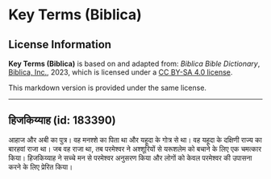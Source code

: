 # Key Terms (Biblica)

## License Information

**Key Terms (Biblica)** is based on and adapted from: _Biblica Bible Dictionary_, [Biblica, Inc.](https://www.biblica.com/), 2023, which is licensed under a [CC BY-SA 4.0 license](https://creativecommons.org/licenses/by-sa/4.0/legalcode.en).

This markdown version is provided under the same license.



--------------------------------

## हिजकिय्याह (id: 183390)

आहाज और अबी का पुत्र। वह मनश्शे का पिता था और यहूदा के गोत्र से था। वह यहूदा के दक्षिणी राज्य का बारहवां राजा था। जब वह राजा था, तब परमेश्वर ने अश्शूरियों से यरूशलेम को बचाने के लिए एक चमत्कार किया। हिजकिय्याह ने सच्चे मन से परमेश्वर अनुसरण किया और लोगों को केवल परमेश्वर की उपासना करने के लिए प्रेरित किया।


